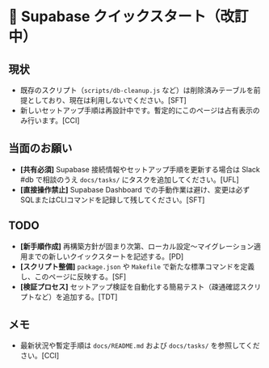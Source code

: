 # 🚀 Supabase クイックスタート（改訂中）

## 現状
- 既存のスクリプト（`scripts/db-cleanup.js` など）は削除済みテーブルを前提としており、現在は利用しないでください。[SFT]
- 新しいセットアップ手順は再設計中です。暫定的にこのページは占有表示のみ行います。[CCI]

## 当面のお願い
- **[共有必須]** Supabase 接続情報やセットアップ手順を更新する場合は Slack #db で相談のうえ `docs/tasks/` にタスクを追加してください。[UFL]
- **[直接操作禁止]** Supabase Dashboard での手動作業は避け、変更は必ずSQLまたはCLIコマンドを記録して残してください。[SFT]

## TODO
- **[新手順作成]** 再構築方針が固まり次第、ローカル設定～マイグレーション適用までの新しいクイックスタートを記述する。[PD]
- **[スクリプト整備]** `package.json` や `Makefile` で新たな標準コマンドを定義し、このページに反映する。[SF]
- **[検証プロセス]** セットアップ検証を自動化する簡易テスト（疎通確認スクリプトなど）を追加する。[TDT]

## メモ
- 最新状況や暫定手順は `docs/README.md` および `docs/tasks/` を参照してください。[CCI]

